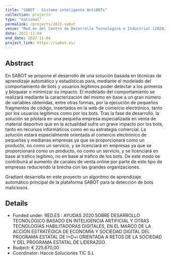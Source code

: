 ```yaml
---
title: "SABOT - Sistema inteligente AntiBOTs"
collection: projects
type: "national"
permalink: /projects/2021-sabot
venue: "Red.es del Centro de Desarrollo Tecnologico e Industrial (2020/0720/000100025)"
date: 2021-11-04
end_date: 2022-11-04
project_link: https://sabot.es/
---
```

## Abstract
En SABOT se propone el desarrollo de una solución basada en técnicas de aprendizaje automático y estadísticas para, mediante el modelado del comportamiento de bots y usuarios legítimos poder detectar a los primeros y bloquear o minimizar su impacto. El modelado del comportamiento se realizará mediante la caracterización del mismo en base a un gran número de variables obtenidas, entre otras formas, por la ejecución de pequeños fragmentos de código, insertados en la web de comercio electrónico, tanto por los usuarios legítimos como por los bots. Tras la fase de desarrollo, la solución se pilotará en una pequeña empresa especializada en venta de material deportivo que en la actualidad sufre un grave impacto por los bots, tanto en recursos informáticos como en su estrategia comercial. La solución estará especialmente orientada al comercio electrónico de pequeñas y medianas empresas ya que se proporcionará como un producto, no como un servicio, y se licenciará en empresas ya que se proporcionará como un producto, no como un servicio, y se licenciará en base al tráfico legítimo, no en base al tráfico de los bots. De este modo se contribuirá al aumento de canales de venta online por parte de este tipo de empresas reduciendo la brecha con las grandes organizaciones.

Gradiant desarrolla en este proyecto un algoritmo de aprendizaje automático principal de la plataforma SABOT para la detección de bots maliciosos. 

## Details
* Funded under: RED.ES : AYUDAS 2020 SOBRE DESARROLLO TECNOLÓGICO BASADO EN INTELIGENCIA ARTIFICIAL Y OTRAS TECNOLOGÍAS HABILITADORAS DIGITALES, EN EL MARCO DE LA ACCIÓN ESTRATÉGICA DE ECONOMÍA Y SOCIEDAD DIGITAL DEL PROGRAMA ESTATAL DE I+D+i ORIENTADA A RETOS DE LA SOCIEDAD Y DEL PROGRAMA ESTATAL DE LIDERAZGO.
* Budject: € 225.670,00
* Coordinator: 	Hacce Soluciones TIC S.L
